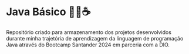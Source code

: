 # Java Básico 👩‍💻☕

Repositório criado para armazenamento dos projetos desenvolvidos durante minha trajetória de aprendizagem da linguagem de programação Java através do Bootcamp Santander 2024 em parceria com a DIO.
